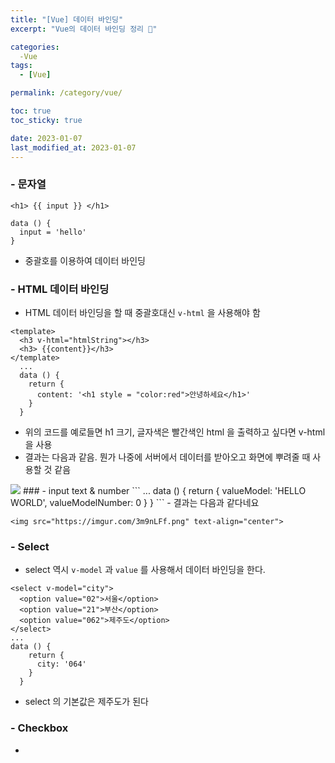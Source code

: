 ```yaml
---
title: "[Vue] 데이터 바인딩"
excerpt: "Vue의 데이터 바인딩 정리 🙂"

categories:
  -Vue
tags:
  - [Vue]

permalink: /category/vue/

toc: true
toc_sticky: true

date: 2023-01-07
last_modified_at: 2023-01-07
---
```

### - 문자열
```
<h1> {{ input }} </h1>

data () {
  input = 'hello'
}
```
- 중괄호를 이용하여 데이터 바인딩
### - HTML 데이터 바인딩
- HTML 데이터 바인딩을 할 때 중괄호대신 `v-html` 을 사용해야 함
```
<template>
  <h3 v-html="htmlString"></h3>
  <h3> {{content}}</h3>
</template>
  ...
  data () {
    return {
      content: '<h1 style = "color:red">안녕하세요</h1>'
    }
  }
```
- 위의 코드를 예로들면 h1 크기, 글자색은 빨간색인 html 을 출력하고 싶다면 v-html 을 사용
- 결과는 다음과 같음. 뭔가 나중에 서버에서 데이터를 받아오고 화면에 뿌려줄 때 사용할 것 같음
<img src="https://imgur.com/IlebZ80.png">
### - input text & number
```
<template>
  <input type="text" v-model="valueModel"><br>
  <input type="number" v-model="valueModelNumber"><br>

</template>
...
data () {
    return {
      valueModel: 'HELLO WORLD',
      valueModelNumber: 0
    }
  }
```
- 결과는 다음과 같다네요

    <img src="https://imgur.com/3m9nLFf.png" text-align="center">

### - Select
- select 역시 `v-model` 과 `value` 를 사용해서 데이터 바인딩을 한다.
```
<select v-model="city">
  <option value="02">서울</option>
  <option value="21">부산</option>
  <option value="062">제주도</option>
</select>
...
data () {
    return {
      city: '064'
    }
  }
```
- select 의 기본값은 제주도가 된다
### - Checkbox
- 